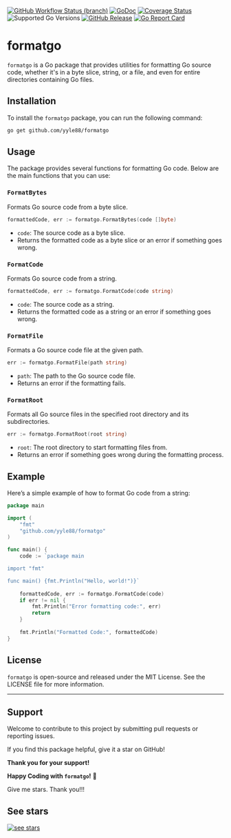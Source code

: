 [![GitHub Workflow Status (branch)](https://img.shields.io/github/actions/workflow/status/yyle88/formatgo/release.yml?branch=main&label=BUILD)](https://github.com/yyle88/formatgo/actions/workflows/release.yml?query=branch%3Amain)
[![GoDoc](https://pkg.go.dev/badge/github.com/yyle88/formatgo)](https://pkg.go.dev/github.com/yyle88/formatgo)
[![Coverage Status](https://img.shields.io/coveralls/github/yyle88/formatgo/master.svg)](https://coveralls.io/github/yyle88/formatgo?branch=main)
![Supported Go Versions](https://img.shields.io/badge/Go-1.22%2C%201.23-lightgrey.svg)
[![GitHub Release](https://img.shields.io/github/release/yyle88/formatgo.svg)](https://github.com/yyle88/formatgo/releases)
[![Go Report Card](https://goreportcard.com/badge/github.com/yyle88/formatgo)](https://goreportcard.com/report/github.com/yyle88/formatgo)

# formatgo

`formatgo` is a Go package that provides utilities for formatting Go source code, whether it's in a byte slice, string, or a file, and even for entire directories containing Go files.

## Installation

To install the `formatgo` package, you can run the following command:

```bash
go get github.com/yyle88/formatgo
```

## Usage

The package provides several functions for formatting Go code. Below are the main functions that you can use:

### `FormatBytes`

Formats Go source code from a byte slice.

```go
formattedCode, err := formatgo.FormatBytes(code []byte)
```

- `code`: The source code as a byte slice.
- Returns the formatted code as a byte slice or an error if something goes wrong.

### `FormatCode`

Formats Go source code from a string.

```go
formattedCode, err := formatgo.FormatCode(code string)
```

- `code`: The source code as a string.
- Returns the formatted code as a string or an error if something goes wrong.

### `FormatFile`

Formats a Go source code file at the given path.

```go
err := formatgo.FormatFile(path string)
```

- `path`: The path to the Go source code file.
- Returns an error if the formatting fails.

### `FormatRoot`

Formats all Go source files in the specified root directory and its subdirectories.

```go
err := formatgo.FormatRoot(root string)
```

- `root`: The root directory to start formatting files from.
- Returns an error if something goes wrong during the formatting process.

## Example

Here’s a simple example of how to format Go code from a string:

```go
package main

import (
	"fmt"
	"github.com/yyle88/formatgo"
)

func main() {
	code := `package main

import "fmt"

func main() {fmt.Println("Hello, world!")}`
	
	formattedCode, err := formatgo.FormatCode(code)
	if err != nil {
		fmt.Println("Error formatting code:", err)
		return
	}
	
	fmt.Println("Formatted Code:", formattedCode)
}
```

## License

`formatgo` is open-source and released under the MIT License. See the LICENSE file for more information.

---

## Support

Welcome to contribute to this project by submitting pull requests or reporting issues.

If you find this package helpful, give it a star on GitHub!

**Thank you for your support!**

**Happy Coding with `formatgo`!** 🎉

Give me stars. Thank you!!!

## See stars
[![see stars](https://starchart.cc/yyle88/formatgo.svg?variant=adaptive)](https://starchart.cc/yyle88/formatgo)
